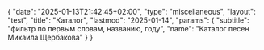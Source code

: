 {
   "date": "2025-01-13T21:42:45+02:00",
   "type": "miscellaneous",
   "layout": "test",
   "title": "Каталог",
   "lastmod": "2025-01-14",
   "params": {
       "subtitle": "фильтр по первым словам, названию, году",
       "name": "Каталог песен Михаила Щербакова"
       }
}



